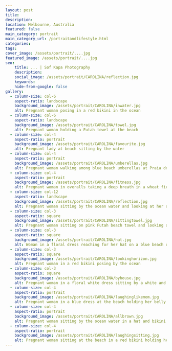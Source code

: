 ```yaml
---
layout: post
title: 
description: 
location: Melbourne, Australia
featured: false
main_category: portrait
main_category_url: /portraitandlifestyle.html
categories: 
tags: 
cover_image: /assets/portrait/....jpg
featured_image: /assets/portrait/....jpg
seo:
    title: ... | Sof Kapa Photography
    description: 
    social_image: /assets/portrait/CAROLINA/reflection.jpg
    keywords: 
    hide-from-google: false
gallery:
  - column-size: col-6
    aspect-ratio: landscape
    background_image: /assets/portrait/CAROLINA/inwater.jpg
    alt: Pregnant woman posing in a red bikini in the ocean
  - column-size: col-6
    aspect-ratio: landscape
    background_image: /assets/portrait/CAROLINA/towel.jpg
    alt: Pregnant woman holding a Futah towel at the beach
  - column-size: col-4
    aspect-ratio: portrait
    background_image: /assets/portrait/CAROLINA/favourite.jpg
    alt: Pregnant lady at beach sitting by the water 
  - column-size: col-4
    aspect-ratio: portrait
    background_image: /assets/portrait/CAROLINA/umberellas.jpg
    alt: Pregnant woman walking among blue beach umberellas at Praia do Infante
  - column-size: col-4
    aspect-ratio: portrait
    background_image: /assets/portrait/CAROLINA/fitness.jpg
    alt: Pregnant woman in overalls taking a deep breath in a wheat field
  - column-size: col-12
    aspect-ratio: landscape
    background_image: /assets/portrait/CAROLINA/reflection.jpg
    alt: Pregnant woman sitting by the ocean water and looking at her own reflection
  - column-size: col-3
    aspect-ratio: square
    background_image: /assets/portrait/CAROLINA/sittingtowel.jpg
    alt: Pregnant woman sitting on pink Futah beach towel and looking at the ocean in the horizon
  - column-size: col-3
    aspect-ratio: square
    background_image: /assets/portrait/CAROLINA/hat.jpg
    alt: Woman in a floral dress reaching for her hat on a blue beach umberella
  - column-size: col-3
    aspect-ratio: square
    background_image: /assets/portrait/CAROLINA/lookinghorizon.jpg
    alt: Pregnant woman in a red bikini posing by the ocean
  - column-size: col-3
    aspect-ratio: square
    background_image: /assets/portrait/CAROLINA/byhouse.jpg
    alt: Pregnant woman in a floral white dress sitting by a white and blue beach cabin
  - column-size: col-4
    aspect-ratio: portrait
    background_image: /assets/portrait/CAROLINA/laughinglikemom.jpg
    alt: Pregnant woman in a blue dress at the beach holding her belly and laughing 
  - column-size: col-4
    aspect-ratio: portrait
    background_image: /assets/portrait/CAROLINA/allbrown.jpg
    alt: Pregnant woman sitting by the ocean water in a hat and bikini 
  - column-size: col-4
    aspect-ratio: portrait
    background_image: /assets/portrait/CAROLINA/laughingsitting.jpg
    alt: Pregnant woman sitting at the beach in a red bikini holding her belly and laughing
---
```



